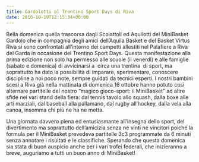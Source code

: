 ```yaml
---
title: Gardolotti al Trentino Sport Days di Riva
date: 2016-10-19T12:15:34+00:00
---
```

Bella domenica quella trascorsa dagli Scoiattoli ed Aquilotti del MiniBasket Gardolo che in compagnia degli amici dell’Aquila Basket e del Basket Virtus Riva si sono confrontati all’interno dei campetti allestiti nel Palafiere a Riva del Garda in occasione del Trentino Sport Days. Questa manifestazione alla prima edizione non solo ha permesso alle scuole (il venerdì) e alle famiglie (sabato e domenica) di avvicinarsi a  circa una trentina  di sport, ma soprattutto ha dato la possibilità di imparare, sperimentare, conoscere discipline a noi poco note, sempre guidati da tecnici esperti. I nostri bambini scesi a Riva già nella mattinata di domenica 16 ottobre hanno potuto così alternare partitelle del nostro “magico gioco-sport: il MiniBasket” ad altre sfide nei vari stand della fiera: dal tennis tavolo allo squash, dalla boxe alle arti marziali, dal baseball alla pallamano, dal rugby all’hockey, dalla vela alla canoa, insomma chi più ne ha ne metta.

Una giornata davvero piena ed entusiasmante all’insegna dello sport, del divertimento ma soprattutto dell’amicizia senza né vinti né vincitori poiché la formula per il MiniBasket prevedeva partitelle 3c3 programmate da 6 minuti senza annotare i risultati e le classifiche. Sperando che questa domenica sia stata di buon auspicio anche per i vari trofei federali, che inizieranno a breve, auguriamo a tutti un buon anno di MiniBasket!